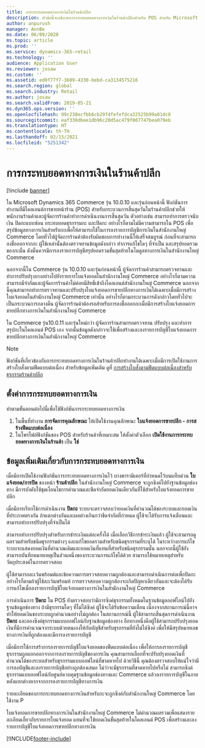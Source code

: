 ```yaml
---
title: การกระทบยอดทางการเงินในร้านค้าปลีก
description: หัวข้อนี้จะอธิบายการกระทบยอดทางการเงินในร้านค้าปลีกสำหรับ POS สำหรับ Microsoft Dynamics 365 Commerce
author: anpurush
manager: AnnBe
ms.date: 06/09/2020
ms.topic: article
ms.prod: ''
ms.service: dynamics-365-retail
ms.technology: ''
audience: Application User
ms.reviewer: josaw
ms.custom: ''
ms.assetid: ed0f77f7-3609-4330-bebd-ca3134575216
ms.search.region: global
ms.search.industry: Retail
ms.author: josaw
ms.search.validFrom: 2019-05-21
ms.dyn365.ops.version: ''
ms.openlocfilehash: 99c238ecfbb6cb29f4fefefdca32525b99a01dc8
ms.sourcegitcommit: eaf330dbee1db96c20d5ac479f007747bea079eb
ms.translationtype: HT
ms.contentlocale: th-TH
ms.lasthandoff: 02/15/2021
ms.locfileid: "5251342"
---
```

# <a name="financial-reconciliation-in-retail-stores"></a>การกระทบยอดทางการเงินในร้านค้าปลีก

[!include [banner](includes/banner.md)]

ใน Microsoft Dynamics 365 Commerce รุ่น 10.0.10 และรุ่นก่อนหน้านี้ ฟังก์ชันการทำงานที่มีไคลเอนต์การขายหน้าร้าน (POS) สำหรับกระบวนการสิ้นสุดวันในร้านค้าปลีกช่วยให้พนักงานร้านค้าและผู้จัดการร้านค้าทำการดำเนินงานการสิ้นสุดวัน ตัวอย่างเช่น สามารถทำการตรวจนับเงิน ปิดกะแบบซ่อน กระทบยอดธุรกรรมกะ และปิดกะ อย่างไรก็ตามไม่มีความสามารถใน POS เพื่อสรุปข้อมูลทางการเงินสำหรับกะเพื่อให้สามารถใช้ในการลงรายการบัญชีการเงินในสำนักงานใหญ่ Commerce โดยทั่วไปผู้จัดการร้านค้าต้องรับผิดชอบการทำงานนี้ให้เสร็จสมบูรณ์ ก่อนที่จะสามารถลงชื่อออกจากกะ ผู้ใช้เหล่านั้นต้องตรวจทานข้อมูลดังกล่าว ทำการแก้ไขใดๆ ที่จำเป็น และสรุปยอดรวมของกะนั้น ดังนั้นควรมีการลงรายการบัญชีสรุปยอดรวมขั้นสุดท้ายในโมดูลทางการเงินในสำนักงานใหญ่ Commerce

นอกจากนี้ใน Commerce รุ่น 10.0.10 และรุ่นก่อนหน้านี้ ผู้จัดการร้านค้าสามารถตรวจทานและทำการปรับปรุงบางอย่างไปยังรายการใบแจ้งยอดในสำนักงานใหญ่ Commerce อย่างไรก็ตามความสามารถมีจำกัดและผู้จัดการร้านค้าไม่ค่อยมีสิทธิ์เข้าถึงไคลเอนต์สำนักงานใหญ่ Commerce นอกจากนี้คุณสามารถทำการตรวจทานและปรับปรุงใบแจ้งยอดการขายปลีกทางการเงินได้เฉพาะเมื่อมีการสร้างใบแจ้งยอดในสำนักงานใหญ่ Commerce เท่านั้น อย่างไรก็ตามกระบวนการดังกล่าวโดยทั่วไปจะเป็นกระบวนการกลางคืน ผู้จัดการร้านค้าต้องรอสำหรับการลงชื่อออกกะเมื่อมีการสร้างใบแจ้งยอดการขายปลีกทางการเงินในสำนักงานใหญ่ Commerce

ใน Commerce รุ่น10.0.11 และรุ่นใหม่กว่า ผู้จัดการร้านสามารถตรวจทาน ปรับปรุง และทำการสรุปกะในไคลเอนต์ POS เอง จากนั้นข้อมูลดังกล่าวจะใช้เพื่อสร้างและลงรายการบัญชีใบแจ้งยอดการขายปลีกทางการเงินในสำนักงานใหญ่ Commerce

> [!NOTE]
> ฟังก์ชันที่เกี่ยวข้องกับการกระทบยอดทางการเงินในร้านค้าปลีกทำงานได้เฉพาะเมื่อมีการเปิดใช้งานการสร้างใบสั่งตามฟีดแบบต่อเนื่อง สำหรับข้อมูลเพิ่มเติม ดูที่ [การสร้างใบสั่งตามฟีดแบบต่อเนื่องสำหรับธุรกรรมร้านค้าปลีก](trickle-feed.md)

## <a name="set-up-financial-reconciliation"></a>ตั้งค่าการกระทบยอดทางการเงิน

ทำตามขั้นตอนต่อไปนี้เพื่อใช้ฟังก์ชันการกระทบยอดทางการเงิน

1. ในพื้นที่ทำงาน **การจัดการคุณลักษณะ** ให้เปิดใช้งานคุณลักษณะ **ใบแจ้งยอดการขายปลีก - การสร้างฟีดแบบต่อเนื่อง**
1. ในโพรไฟล์ฟังก์ชันของ POS สำหรับร้านค้าที่เหมาะสม ให้ตั้งค่าตัวเลือก **เปิดใช้งานการกระทบยอดทางการเงินในร้านค้า** เป็น **ใช่**

## <a name="more-information-about-financial-reconciliation"></a>ข้อมูลเพิ่มเติมเกี่ยวกับการกระทบยอดทางการเงิน

เมื่อมีการเปิดใช้งานฟังก์ชันการกระทบยอดทางการเงินไว้ บางพารามิเตอร์ที่กำหนดไว้บนแท็บด่วน **ใบแจ้งยอด/การปิด** ของหน้า **ร้านค้าปลีก** ในสำนักงานใหญ่ Commerce จะถูกซิงค์ไปยังฐานข้อมูลช่องทาง มีการบังคับใช้ชุดเงื่อนไขการคำนวณและขีดจำกัดยอดเงินเดียวกันที่ใช้สำหรับใบแจ้งยอดการขายปลีก

เมื่อมีการเรียกใช้การดำเนินงาน **ปิดกะ** ระบบจะตรวจสอบว่ายอดเงินที่คำนวณได้ของระบบและยอดเงินที่ประกาศตรงกัน ถ้าแตกต่างกันและผลต่างเกินกว่าขีดจำกัดที่กำหนด ผู้ใช้จะได้รับการแจ้งเตือนและสามารถทำการปรับปรุงที่จำเป็นได้

สามารถทำการปรับปรุงสำหรับการชำระเงินแต่ละครั้งได้ เมื่อเลือกวิธีการชำระเงินแล้ว ผู้ใช้จะสามารถดูผลรวมสำหรับชนิดธุรกรรมต่างๆ และแก้ไขยอดรวมสำหรับชนิดธุรกรรมที่ระบุได้ ในระหว่างการแก้ไข ระบบจะแสดงยอดเงินที่คำนวณเดิมและยอดเงินที่แทนที่สำหรับชนิดธุรกรรมนั้น นอกจากนี้ผู้ใช้ยังสามารถบันทึกหมายเหตุเป็นส่วนหนึ่งของกระบวนการแก้ไขได้ด้วย สามารถใช้หมายเหตุสำหรับวัตถุประสงค์ในการตรวจสอบ

ผู้ใช้สามารถละเว้นพร้อมต์และข้อความการตรวจสอบความถูกต้องและสามารถดำเนินการต่อเพื่อปิดกะ อย่างไรก็ตามถ้าผู้ใช้ละเว้นพร้อมท์ การตรวจสอบความถูกต้องจะเกิดปัญหาเดียวกันและจะต้องได้รับการแก้ไขเมื่อลงรายการบัญชีใบแจ้งยอดทางการเงินในสำนักงานใหญ่ Commerce

การดำเนินการ **ปิดกะ** ใน POS ยังตรวจสอบว่ามีการซิงค์ธุรกรรมทั้งหมดในฐานข้อมูลออฟไลน์ไปยังฐานข้อมูลช่องทาง ถ้ามีธุรกรรมใดๆ ที่ไม่ได้ซิงค์ ผู้ใช้จะได้รับข้อความเตือน เนื่องจากสถานการณ์นี้อาจทำให้ยอดเงินของระบบถูกคำนวณอย่างไม่ถูกต้อง ในสถานการณ์นี้ ผู้ใช้สามารถสิ้นสุดการดำเนินงาน **ปิดกะ** และลองซิงค์ธุรกรรมแบบออฟไลน์กับฐานข้อมูลช่องทาง อีกทางหนึ่งคือผู้ใช้สามารถปรับปรุงยอดเงินที่มีการคำนวณจากระบบด้วยตนเองให้กับบัญชีสำหรับธุรกรรมที่ยังไม่ได้ซิงค์ เพื่อให้มีสรุปหมายเลขทางการเงินที่ถูกต้องและมีการลงรายการบัญชี 

เมื่อมีการใช้การสร้าการลงรายการบัญชีใบแจ้งยอดของฟีดแบบต่อเนื่อง เพื่อให้การลงรายการบัญชีธุรกรรมถูกแยกออกจากการลงรายการบัญชีของการเงิน คุณสามารถเลือกที่จะปรับปรุงยอดเงินที่คำนวณได้ของระบบสำหรับธุรกรรมแบบออฟไลน์ที่ขาดหายไป ด้วยวิธีนี้ คุณต้องตรวจสอบให้แน่ใจว่ามีการลงบัญชีและลงรายการบัญชีอย่างถูกต้องเสมอ ไม่ว่าจะมีธุรกรรมที่ขาดหายไปหรือไม่ สามารถซิงค์ธุรกรรมแบบออฟไลน์กับศูนย์ควบคุมฐานข้อมูลช่องทางและ Commerce แล้วลงรายการบัญชีในภายหลังแยกต่างหากจากการลงรายการบัญชีทางการเงิน

รายละเอียดของการกระทบยอดทางการเงินสำหรับกะจะถูกซิงค์กับสำนักงานใหญ่ Commerce โดยใช้งาน P

ใบแจ้งยอดการขายปลีกทางการเงินในสำนักงานใหญ่ Commerce ไม่คำนวณผลรวมเพื่อแสดงรายละเอียดเกี่ยวกับรายการใบแจ้งยอด แทนที่จะใช้ยอดเงินขั้นสุดท้ายในไคลเอนต์ POS เพื่อสร้างและลงรายการบัญชีใบแจ้งยอดการขายปลีกทางการเงิน


[!INCLUDE[footer-include](../includes/footer-banner.md)]